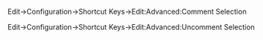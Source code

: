 Edit->Configuration->Shortcut Keys->Edit:Advanced:Comment Selection

Edit->Configuration->Shortcut Keys->Edit:Advanced:Uncomment Selection